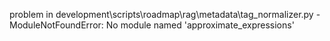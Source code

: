 problem in development\scripts\roadmap\rag\metadata\tag_normalizer.py - ModuleNotFoundError: No module named 'approximate_expressions'
